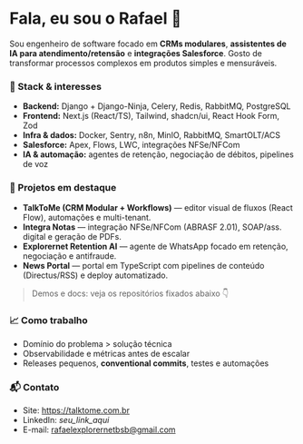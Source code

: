 <!-- Banner opcional: coloque uma imagem larga aqui -->

<h1 align="left">Fala, eu sou o Rafael 👋</h1>

Sou engenheiro de software focado em **CRMs modulares**, **assistentes de IA para atendimento/retensão** e **integrações Salesforce**.
Gosto de transformar processos complexos em produtos simples e mensuráveis.

### 🔧 Stack & interesses
- **Backend:** Django + Django-Ninja, Celery, Redis, RabbitMQ, PostgreSQL
- **Frontend:** Next.js (React/TS), Tailwind, shadcn/ui, React Hook Form, Zod
- **Infra & dados:** Docker, Sentry, n8n, MinIO, RabbitMQ, SmartOLT/ACS
- **Salesforce:** Apex, Flows, LWC, integrações NFSe/NFCom
- **IA & automação:** agentes de retenção, negociação de débitos, pipelines de voz

### 🚀 Projetos em destaque
- **TalkToMe (CRM Modular + Workflows)** — editor visual de fluxos (React Flow), automações e multi-tenant.  
- **Integra Notas** — integração NFSe/NFCom (ABRASF 2.01), SOAP/ass. digital e geração de PDFs.  
- **Explorernet Retention AI** — agente de WhatsApp focado em retenção, negociação e antifraude.  
- **News Portal** — portal em TypeScript com pipelines de conteúdo (Directus/RSS) e deploy automatizado.

> Demos e docs: veja os repositórios fixados abaixo 👇

### 📈 Como trabalho
- Domínio do problema > solução técnica
- Observabilidade e métricas antes de escalar
- Releases pequenos, **conventional commits**, testes e automações

### 📬 Contato
- Site: https://talktome.com.br  
- LinkedIn: *seu_link_aqui*  
- E-mail: rafaelexplorernetbsb@gmail.com
